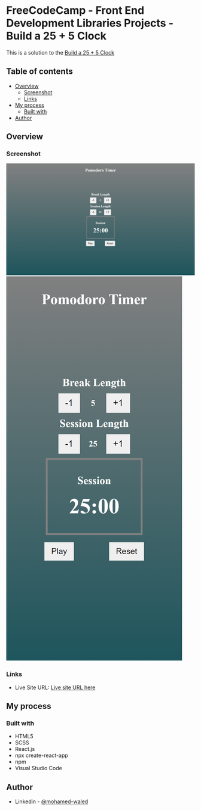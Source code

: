# FreeCodeCamp - Front End Development Libraries Projects - Build a 25 + 5 Clock

This is a solution to the [Build a 25 + 5 Clock](https://www.freecodecamp.org/learn/front-end-development-libraries/front-end-development-libraries-projects/build-a-25--5-clock) 

## Table of contents

- [Overview](#overview)
  - [Screenshot](#screenshot)
  - [Links](#links)
- [My process](#my-process)
  - [Built with](#built-with)
- [Author](#author)

## Overview

### Screenshot

![](./images/localhost_30000_.png)
![](./images/localhost_3000_.png)

### Links

- Live Site URL: [Live site URL here](https://singular-toffee-9e5822.netlify.app/)

## My process

### Built with

- HTML5
- SCSS
- React.js
- npx create-react-app
- npm
- Visual Studio Code

## Author

- Linkedin - [@mohamed-waled](https://www.linkedin.com/in/mohamed-waled-82a51a1bb/)